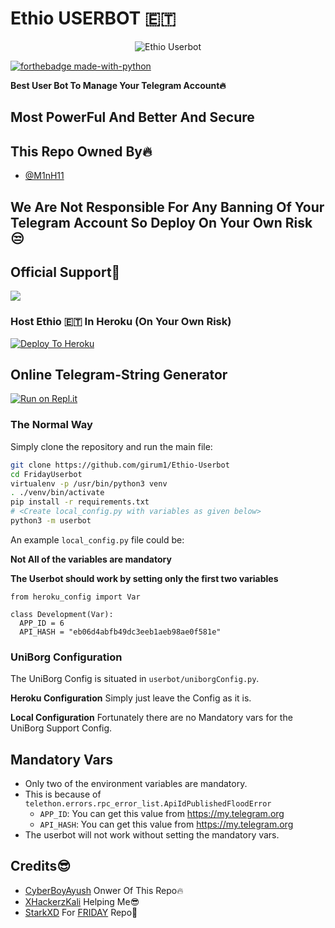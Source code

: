 # Ethio USERBOT 🇪🇹

<p align="center">
<img src="hhttps://telegra.ph/file/cbc375cdf9ab13c790cf8.jpg" alt="Ethio Userbot">


[![forthebadge made-with-python](http://ForTheBadge.com/images/badges/made-with-python.svg)](https://www.python.org/)



**Best User Bot To Manage Your Telegram Account🔥**
## Most PowerFul And Better And Secure

## This Repo Owned By🔥
* [@M1nH11](https://telegram.dog/M1nH11)

## We Are Not Responsible For Any Banning Of Your Telegram Account So Deploy On Your Own Risk😒

## Official Support💖
<a href="https://t.me/EthioUserBot"><img src="https://img.shields.io/badge/Join-Telegram%20Channel-red.svg?logo=Telegram"></a>

### Host Ethio <Userbot> 🇪🇹 In Heroku (On Your Own Risk)

[![Deploy To Heroku](https://www.herokucdn.com/deploy/button.svg)](https://heroku.com/deploy?template=https://github.com/girum1/Ethio-Userbot)

## Online Telegram-String Generator

[![Run on Repl.it](https://repl.it/badge/github/STARKGANG/friday)](https://cba-userbot.cyberboyayush.repl.run)


### The Normal Way

Simply clone the repository and run the main file:
```sh
git clone https://github.com/girum1/Ethio-Userbot
cd FridayUserbot
virtualenv -p /usr/bin/python3 venv
. ./venv/bin/activate
pip install -r requirements.txt
# <Create local_config.py with variables as given below>
python3 -m userbot
```

An example `local_config.py` file could be:

**Not All of the variables are mandatory**

__The Userbot should work by setting only the first two variables__

```python3
from heroku_config import Var

class Development(Var):
  APP_ID = 6
  API_HASH = "eb06d4abfb49dc3eeb1aeb98ae0f581e"
```


### UniBorg Configuration


The UniBorg Config is situated in `userbot/uniborgConfig.py`.

**Heroku Configuration**
Simply just leave the Config as it is.

**Local Configuration**
Fortunately there are no Mandatory vars for the UniBorg Support Config.

## Mandatory Vars

- Only two of the environment variables are mandatory.
- This is because of `telethon.errors.rpc_error_list.ApiIdPublishedFloodError`
    - `APP_ID`:   You can get this value from https://my.telegram.org
    - `API_HASH`:   You can get this value from https://my.telegram.org
- The userbot will not work without setting the mandatory vars.

## Credits😎
* [CyberBoyAyush](https://Telegram.dog/CyberBoyAyush) Onwer Of This Repo🔥
* [XHackerzKali](https://telegram.dog/Xhackerzkali) Helping Me😎
* [StarkXD](https://telegram.dog/StarkXD) For [FRIDAY](https://github.com/StarkGang/FridayUserbot) Repo🙏
